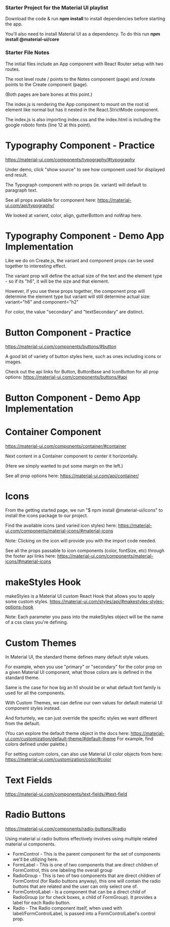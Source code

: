### Starter Project for the Material UI playlist

Download the code & run **npm install** to install dependencies before starting the app.

You'll also need to install Material UI as a dependency. To do this run **npm install @material-ui/core**

### Starter File Notes

The initial files include an App component with React Router setup with two routes.

The root level route / points to the Notes component (page) and /create points to the Create component (page).

(Both pages are bare bones at this point.)

The index.js is rendering the App component to mount on the root id element like normal but has it nested in the React.StrictMode component.

The index.js is also importing index.css and the index.html is including the google roboto fonts (line 12 at this point).

# Typography Component - Practice

https://material-ui.com/components/typography/#typography

Under demo, click "show source" to see how component used for displayed end result.

The Typograph component with no props (ie. variant) will default to paragraph text.

See all props available for component here: https://material-ui.com/api/typography/

We looked at varient, color, align, gutterBottom and noWrap here.

# Typography Component - Demo App Implementation

Like we do on Create.js, the variant and component props can be used together to interesting effect.

The variant prop will define the actual size of the text and the element type - so if its "h6", it will be the size and that element.

However, if you use these props together, the component prop will determine the element type but variant will still determine actual size:
variant="h6" and component="h2"

For color, the value "secondary" and "textSecondary" are distinct.

# Button Component - Practice

https://material-ui.com/components/buttons/#button

A good bit of variety of button styles here, such as ones including icons or images.

Check out the api links for Button, ButtonBase and IconButton for all prop options:
https://material-ui.com/components/buttons/#api

# Button Component - Demo App Implementation

# Container Component

https://material-ui.com/components/container/#container

Next content in a Container component to center it horizontally.

(Here we simply wanted to put some margin on the left.)

See all prop options here: https://material-ui.com/api/container/

# Icons

From the getting started page, we run "$ npm install @material-ui/icons" to install the icons package to our project.

Find the available icons (and varied icon styles) here: https://material-ui.com/components/material-icons/#material-icons

Note: Clicking on the icon will provide you with the import code needed.

See all the props passable to icon components (color, fontSize, etc) through the footer api links here:
https://material-ui.com/components/material-icons/#material-icons

# makeStyles Hook

makeStyles is a Material UI custom React Hook that allows you to apply some custom styles.
https://material-ui.com/styles/api/#makestyles-styles-options-hook

Note: Each parameter you pass into the makeStyles object will be the name of a css class you're defining.

# Custom Themes

In Material UI, the standard theme defines many default style values.

For example, when you use "primary" or "secondary" for the color prop on a given Material UI component, what those colors are is defined in the standard theme.

Same is the case for how big an h1 should be or what default font family is used for all the components.

With Custom Themes, we can define our own values for default material UI component styles instead.

And fortuntely, we can just override the specific styles we want different from the default.

(You can explore the default theme object in the docs here: https://material-ui.com/customization/default-theme/#default-theme
For example, find colors defined under palette.)

For setting custom colors, can also use Material UI color objects from here:
https://material-ui.com/customization/color/#color

# Text Fields

https://material-ui.com/components/text-fields/#text-field

# Radio Buttons

https://material-ui.com/components/radio-buttons/#radio

Using material ui radio buttons effectively involves using multiple related material ui components.

- FormControl - This is the parent component for the set of components we'll be utilizing here.
- FormLabel - This is one of two components that are direct children of FormControl, this one labeling the overall group
- RadioGroup - This is two of two components that are direct children of FormControl (for Radio buttons anyway), this one will contain the radio buttons that are related and the user can only select one of.
- FormControlLabel - Is a component that can be a direct child of RadioGroup (or for check boxes, a child of FormGroup). It provides a label for each Radio button.
- Radio - The Radio component itself, when used with label/FormControlLabel, is passed into a FormControlLabel's control prop.

